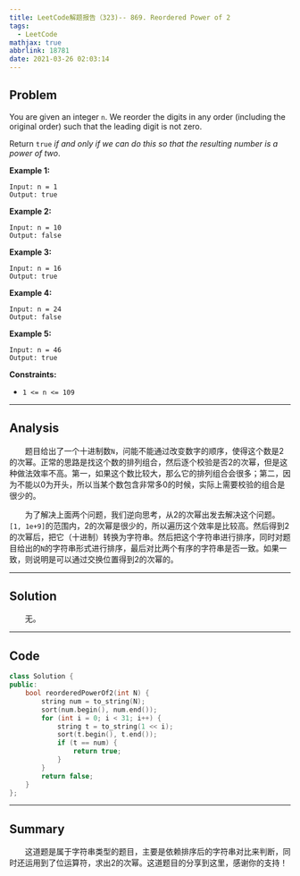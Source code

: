 ```yaml
---
title: LeetCode解题报告（323)-- 869. Reordered Power of 2
tags:
  - LeetCode
mathjax: true
abbrlink: 18781
date: 2021-03-26 02:03:14
---
```


## Problem

You are given an integer `n`. We reorder the digits in any order (including the original order) such that the leading digit is not zero.

Return `true` *if and only if we can do this so that the resulting number is a power of two*.

<!-- more -->

**Example 1:**

```
Input: n = 1
Output: true
```

**Example 2:**

```
Input: n = 10
Output: false
```

**Example 3:**

```
Input: n = 16
Output: true
```

**Example 4:**

```
Input: n = 24
Output: false
```

**Example 5:**

```
Input: n = 46
Output: true
```

**Constraints:**

- `1 <= n <= 109`

------

## Analysis

&emsp;&emsp;题目给出了一个十进制数`N`，问能不能通过改变数字的顺序，使得这个数是2的次幂。正常的思路是找这个数的排列组合，然后逐个校验是否2的次幂，但是这种做法效率不高。第一，如果这个数比较大，那么它的排列组合会很多；第二，因为不能以0为开头，所以当某个数包含非常多0的时候，实际上需要校验的组合是很少的。

&emsp;&emsp;为了解决上面两个问题，我们逆向思考，从2的次幂出发去解决这个问题。`[1, 1e+9]`的范围内，2的次幂是很少的，所以遍历这个效率是比较高。然后得到2的次幂后，把它（十进制）转换为字符串。然后把这个字符串进行排序，同时对题目给出的`N`的字符串形式进行排序，最后对比两个有序的字符串是否一致。如果一致，则说明是可以通过交换位置得到2的次幂的。

------

## Solution

&emsp;&emsp;无。

------

## Code

```c++
class Solution {
public:
    bool reorderedPowerOf2(int N) {
        string num = to_string(N);
        sort(num.begin(), num.end());
        for (int i = 0; i < 31; i++) {
            string t = to_string(1 << i);
            sort(t.begin(), t.end());
            if (t == num) {
                return true;
            }
        }
        return false;
    }
};
```

------

## Summary

&emsp;&emsp;这道题是属于字符串类型的题目，主要是依赖排序后的字符串对比来判断，同时还运用到了位运算符，求出2的次幂。这道题目的分享到这里，感谢你的支持！
